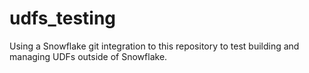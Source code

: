# udfs_testing
Using a Snowflake git integration to this repository to test building and managing UDFs outside of Snowflake.
